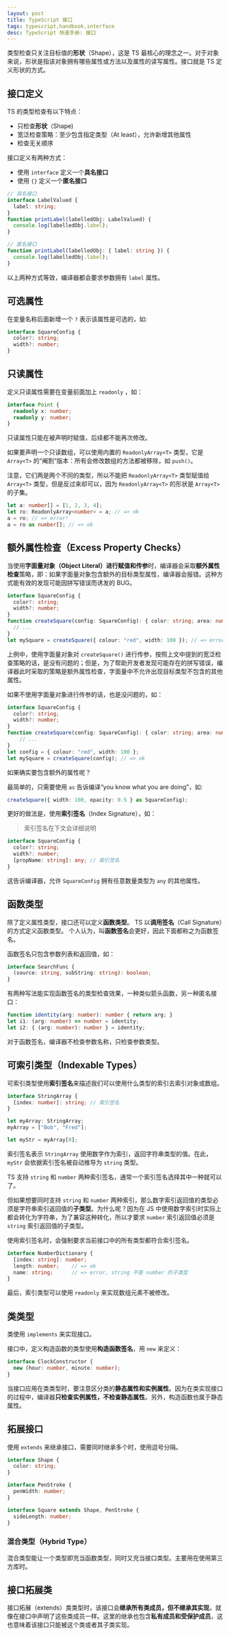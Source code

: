 ```yaml
---
layout: post
title: TypeScript 接口
tags: typescript,handbook,interface
desc: TypeScript 快速手册: 接口
---
```


类型检查只关注目标值的**形状**（Shape），这是 TS 最核心的理念之一。对于对象来说，形状是指该对象拥有哪些属性或方法以及属性的读写属性。接口就是 TS 定义形状的方式。

## 接口定义

TS 的类型检查有以下特点：

* 只检查**形状**（Shape)
* 宽泛检查策略：至少包含指定类型（At least），允许新增其他属性
* 检查无关顺序

接口定义有两种方式：

* 使用 `interface` 定义一个**具名接口**
* 使用 `{}` 定义一个**匿名接口**

```ts
// 具名接口
interface LabelValued {
  label: string;
}
function printLabel(labelledObj: LabelValued) {
  console.log(labelledObj.label);
}
```
```ts
// 匿名接口
function printLabel(labelledObj: { label: string }) {
  console.log(labelledObj.label);
}
```

以上两种方式等效，编译器都会要求参数拥有 `label` 属性。

## 可选属性

在变量名称后面新增一个 `?` 表示该属性是可选的，如:

```ts
interface SquareConfig {
  color?: string;
  width?: number;
}
```

## 只读属性

定义只读属性需要在变量前面加上 `readonly` ，如：

```ts
interface Point {
  readonly x: number;
  readonly y: number;
}
```

只读属性只能在被声明时赋值，后续都不能再次修改。

如果要声明一个只读数组，可以使用内置的 `ReadonlyArray<T>` 类型，它是 `Array<T>` 的“阉割”版本：所有会修改数组的方法都被移除，如 `push()`。

注意，它们两是两个不同的类型，所以不能把 `ReadonlyArray<T>` 类型赋值给 `Array<T>` 类型，但是反过来却可以，因为 `ReadonlyArray<T>` 的形状是 `Array<T>` 的子集。

```ts
let a: number[] = [1, 2, 3, 4];
let ro: ReadonlyArray<number> = a; // => ok
a = ro; // => error!
a = ro as number[]; // => ok
```

## 额外属性检查（Excess Property Checks）

当使用**字面量对象（Object Literal）进行赋值和传参**时，编译器会采取**额外属性检查**策略，即：如果字面量对象包含额外的目标类型属性，编译器会报错。这种方式能有效的发现可能因拼写错误而诱发的 BUG。

```ts
interface SquareConfig {
  color?: string;
  width?: number;
}
function createSquare(config: SquareConfig): { color: string; area: number } {
  // ...
}
let mySquare = createSquare({ colour: "red", width: 100 }); // => error!
```

上例中，使用字面量对象对 `createSquare()` 进行传参，按照上文中提到的宽泛检查策略的话，是没有问题的；但是，为了帮助开发者发现可能存在的拼写错误，编译器此时采取的策略是额外属性检查，字面量中不允许出现目标类型不包含的其他属性。

如果不使用字面量对象进行传参的话，也是没问题的，如：

```ts
interface SquareConfig {
  color?: string;
  width?: number;
}
function createSquare(config: SquareConfig): { color: string; area: number } {
    // ...
}
let config = { colour: "red", width: 100 };
let mySquare = createSquare(config); // => ok
```

如果确实要包含额外的属性呢？

最简单的，只需要使用 `as` 告诉编译“you know what you are doing”，如:

```ts
createSquare({ width: 100, opacity: 0.5 } as SquareConfig);
```

更好的做法是，使用**索引签名**（Index Signature），如：

> 索引签名在下文会详细说明

```ts
interface SquareConfig {
  color?: string;
  width?: number;
  [propName: string]: any; // 索引签名
}
```

这告诉编译器，允许 `SquareConfig` 拥有任意数量类型为 `any` 的其他属性。

## 函数类型

除了定义属性类型，接口还可以定义**函数类型**。
TS 以**调用签名**（Call Signature）的方式定义函数类型。
个人认为，叫**函数签名**会更好，因此下面都称之为函数签名。

函数签名只包含参数列表和返回值，如：

```ts
interface SearchFunc {
  (source: string, subString: string): boolean;
}
```

有两种写法能实现函数签名的类型检查效果，一种类似箭头函数，另一种匿名接口：

```ts
function identity(arg: number): number { return arg; }
let i1: (arg: number) => number = identity;
let i2: { (arg: number): number } = identity;
```

对于函数签名，编译器不检查参数名称，只检查参数类型。

## 可索引类型（Indexable Types）

可索引类型使用**索引签名**来描述我们可以使用什么类型的索引去索引对象或数组。

```ts
interface StringArray {
  [index: number]: string; // 索引签名
}

let myArray: StringArray;
myArray = ["Bob", "Fred"];

let myStr = myArray[0];
```

索引签名表示 `StringArray` 使用数字作为索引，返回字符串类型的值。在此，`myStr` 会依据索引签名被自动推导为 `string` 类型。

TS 支持 `string` 和 `number` 两种索引签名，通常一个索引签名选择其中一种就可以了。

但如果想要同时支持 `string` 和 `number` 两种索引，那么数字索引返回值的类型必须是字符串索引返回值的**子类型**。为什么呢？因为在 JS 中使用数字索引时实际上都会转化为字符串，为了兼容这种转化，所以才要求 `number` 索引返回值必须是 `string` 索引返回值的子类型。

使用索引签名时，会强制要求当前接口中的所有类型都符合索引签名。

```ts
interface NumberDictionary {
  [index: string]: number;
  length: number;    // => ok
  name: string;      // => error, string 不是 number 的子类型
}
```

最后，索引类型可以使用 `readonly` 来实现数组元素不被修改。

## 类类型

类使用 `implements` 来实现接口。

接口中，定义构造函数的类型使用**构造函数签名**，用 `new` 来定义：

```ts
interface ClockConstructor {
  new (hour: number, minute: number);
}
```

当接口应用在类类型时，要注意区分类的**静态属性和实例属性**。因为在类实现接口的过程中，编译器**只检查实例属性，不检查静态属性**。另外，构造函数也属于静态属性。

## 拓展接口

使用 `extends` 来继承接口，需要同时继承多个时，使用逗号分隔。

```ts
interface Shape {
  color: string;
}

interface PenStroke {
  penWidth: number;
}

interface Square extends Shape, PenStroke {
  sideLength: number;
}
```

### 混合类型（Hybrid Type）

混合类型能让一个类型即充当函数类型，同时又充当接口类型。主要用在使用第三方库时。

## 接口拓展类

接口拓展（extends）类类型时，该接口会**继承所有类成员，但不继承其实现**，就像在接口中声明了这些类成员一样。这里的继承也包含**私有成员和受保护成员**，这也意味着该接口只能被这个类或者其子类实现。